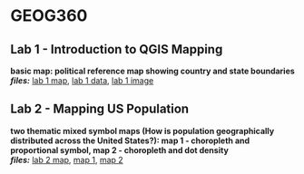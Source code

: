 # GEOG360

## Lab 1 - Introduction to QGIS Mapping  
**basic map: political reference map showing country and state boundaries**  
***files:*** [lab 1 map](lab1.qgs), [lab 1 data](lab1data), [lab 1 image](lab1.png)

## Lab 2 - Mapping US Population
**two thematic mixed symbol maps (How is population geographically distributed across the United States?): map 1 - choropleth and proportional symbol, map 2 - choropleth and dot density**  
***files:*** [lab 2 map](lab2.qgs), [map 1](lab2map1.png), [map 2](lab2map2.png)
